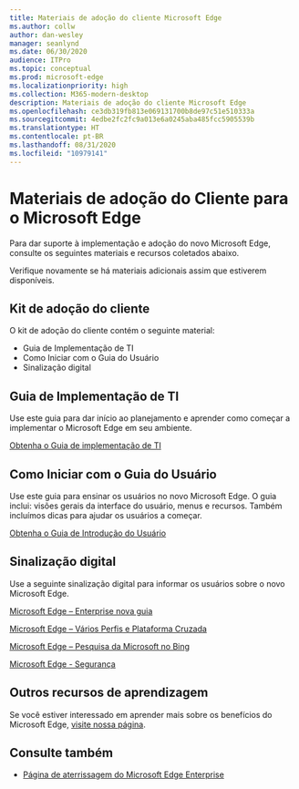 ```yaml
---
title: Materiais de adoção do cliente Microsoft Edge
ms.author: collw
author: dan-wesley
manager: seanlynd
ms.date: 06/30/2020
audience: ITPro
ms.topic: conceptual
ms.prod: microsoft-edge
ms.localizationpriority: high
ms.collection: M365-modern-desktop
description: Materiais de adoção do cliente Microsoft Edge
ms.openlocfilehash: ce3db319fb813e069131700b8de97c51e510333a
ms.sourcegitcommit: 4edbe2fc2fc9a013e6a0245aba485fcc5905539b
ms.translationtype: HT
ms.contentlocale: pt-BR
ms.lasthandoff: 08/31/2020
ms.locfileid: "10979141"
---
```

# Materiais de adoção do Cliente para o Microsoft Edge

Para dar suporte à implementação e adoção do novo Microsoft Edge, consulte os seguintes materiais e recursos coletados abaixo.

Verifique novamente se há materiais adicionais assim que estiverem disponíveis.

## Kit de adoção do cliente

O kit de adoção do cliente contém o seguinte material:

- Guia de Implementação de TI
- Como Iniciar com o Guia do Usuário
- Sinalização digital

## Guia de Implementação de TI

Use este guia para dar início ao planejamento e aprender como começar a implementar o Microsoft Edge em seu ambiente.

[Obtenha o Guia de implementação de TI](media/customer-adoption-not-md/commercial-deployment-guide-microsoft-edge.pdf)

## Como Iniciar com o Guia do Usuário

Use este guia para ensinar os usuários no novo Microsoft Edge. O guia inclui: visões gerais da interface do usuário, menus e recursos. Também incluímos dicas para ajudar os usuários a começar.

[Obtenha o Guia de Introdução do Usuário](media/customer-adoption-not-md/microsoft-edge-how-to-get-started-user-guide.pdf)

## Sinalização digital

Use a seguinte sinalização digital para informar os usuários sobre o novo Microsoft Edge.

[Microsoft Edge – Enterprise nova guia](media/customer-adoption-not-md/microsoft-edge-digital-signage-enterprise-new-tab-page.pdf)

[Microsoft Edge – Vários Perfis e Plataforma Cruzada](https://officedocs-cdn.azureedge.net/microsoft-edge-digital-signage-multiple-profiles-and-cross-platform.pdf)

[Microsoft Edge – Pesquisa da Microsoft no Bing](https://officedocs-cdn.azureedge.net/microsoft-edge-digital-signage-microsoft-search-in-bing.pdf)

[Microsoft Edge - Segurança](media/customer-adoption-not-md/microsoft-edge-digital-signage-security.pdf)

## Outros recursos de aprendizagem

Se você estiver interessado em aprender mais sobre os benefícios do Microsoft Edge, [visite nossa página](https://www.microsoft.com/edge/business).

## Consulte também

- [Página de aterrissagem do Microsoft Edge Enterprise](https://aka.ms/EdgeEnterprise)
